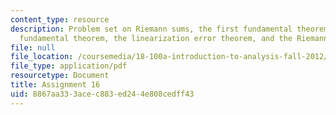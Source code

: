 ```yaml
---
content_type: resource
description: Problem set on Riemann sums, the first fundamental theorem, the second
  fundamental theorem, the linearization error theorem, and the Riemann integral.
file: null
file_location: /coursemedia/18-100a-introduction-to-analysis-fall-2012/8867aa333acec883ed244e808cedff43_MIT18_100AF12_Assign_16.pdf
file_type: application/pdf
resourcetype: Document
title: Assignment 16
uid: 8867aa33-3ace-c883-ed24-4e808cedff43
---
```

